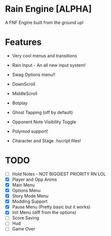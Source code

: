 # Rain Engine [ALPHA]

A FNF Engine built from the ground up!

# Features

* Very cool menus and transitions

* Rain Input - An all new input system!

* Swag Options menu!!

* DownScroll

* MiddleScroll

* Botplay

* Ghost Tapping (off by default)

* Opponent Note Visibility Toggle

* Polymod support!

* Character and Stage .hscript files!

# TODO

- [ ] Hold Notes - NOT BIGGIEST PRIORITY RN LOL
- [x] Player and Opp Anims
- [x] Main Menu
- [x] Options Menu
- [x] Story Mode Menu
- [x] Modding Support
- [x] Pause Menu (Pretty basic but it works)
- [x] Init Menu (diff from the options)
- [ ] Score Saving
- [ ] Hud
- [ ] Game Over

